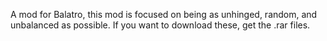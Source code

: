 A mod for Balatro, this mod is focused on being as unhinged, random, and unbalanced as possible. If you want to download these, get the .rar files.
